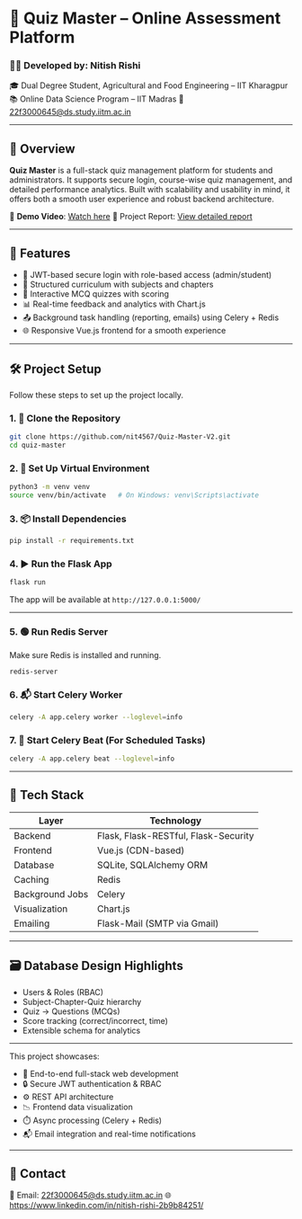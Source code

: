 
# 📘 Quiz Master – Online Assessment Platform

### 👨‍💻 Developed by: **Nitish Rishi**

🎓 Dual Degree Student, Agricultural and Food Engineering – IIT Kharagpur
📚 Online Data Science Program – IIT Madras
📧 [22f3000645@ds.study.iitm.ac.in](mailto:22f3000645@ds.study.iitm.ac.in)

---

## 🧠 Overview

**Quiz Master** is a full-stack quiz management platform for students and administrators. It supports secure login, course-wise quiz management, and detailed performance analytics. Built with scalability and usability in mind, it offers both a smooth user experience and robust backend architecture.

🎥 **Demo Video**: [Watch here](https://drive.google.com/file/d/19T0Zkb0U4acLIP2Kh9wY6ynpZZu-20M_/view?usp=sharing)
📄 Project Report: [View detailed report](https://docs.google.com/document/d/1nHEgetal6wyZPFINP_F7zGIE9BOkXBgbBg3ykr1YO9M/edit?usp=sharing)

---

## 🚀 Features

* 🔐 JWT-based secure login with role-based access (admin/student)
* 🧩 Structured curriculum with subjects and chapters
* 📝 Interactive MCQ quizzes with scoring
* 📊 Real-time feedback and analytics with Chart.js
* 📤 Background task handling (reporting, emails) using Celery + Redis
* 🌐 Responsive Vue.js frontend for a smooth experience

---

## 🛠️ Project Setup

Follow these steps to set up the project locally.

### 1. 🔧 Clone the Repository

```bash
git clone https://github.com/nit4567/Quiz-Master-V2.git
cd quiz-master
```

### 2. 🐍 Set Up Virtual Environment

```bash
python3 -m venv venv
source venv/bin/activate   # On Windows: venv\Scripts\activate
```

### 3. 📦 Install Dependencies

```bash
pip install -r requirements.txt
```


### 4. ▶️ Run the Flask App

```bash
flask run
```

The app will be available at `http://127.0.0.1:5000/`

---

### 5. 🟢 Run Redis Server

Make sure Redis is installed and running.

```bash
redis-server
```

### 6. 📬 Start Celery Worker

```bash
celery -A app.celery worker --loglevel=info
```

### 7. 📩 Start Celery Beat (For Scheduled Tasks)

```bash
celery -A app.celery beat --loglevel=info
```

---

## 🧩 Tech Stack

| Layer           | Technology                           |
| --------------- | ------------------------------------ |
| Backend         | Flask, Flask-RESTful, Flask-Security |
| Frontend        | Vue.js (CDN-based)                   |
| Database        | SQLite, SQLAlchemy ORM               |
| Caching         | Redis                                |
| Background Jobs | Celery                               |
| Visualization   | Chart.js                             |
| Emailing        | Flask-Mail (SMTP via Gmail)          |

---

## 🗃️ Database Design Highlights

* Users & Roles (RBAC)
* Subject-Chapter-Quiz hierarchy
* Quiz → Questions (MCQs)
* Score tracking (correct/incorrect, time)
* Extensible schema for analytics

---

This project showcases:

* 🔁 End-to-end full-stack web development
* 🔒 Secure JWT authentication & RBAC
* ⚙️ REST API architecture
* 📉 Frontend data visualization
* ⏱️ Async processing (Celery + Redis)
* 📬 Email integration and real-time notifications

---

## 🔗 Contact

📧 Email: [22f3000645@ds.study.iitm.ac.in](mailto:22f3000645@ds.study.iitm.ac.in)
🌐 https://www.linkedin.com/in/nitish-rishi-2b9b84251/ 

